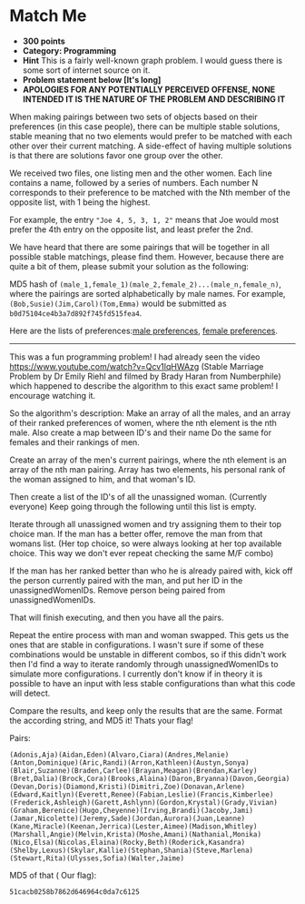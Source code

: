 Match Me
======
* **300 points**
* **Category: Programming**
* **Hint** This is a fairly well-known graph problem.
I would guess there is some sort of internet source on it.
* **Problem statement below [It's long]**
* **APOLOGIES FOR ANY POTENTIALLY PERCEIVED OFFENSE, NONE INTENDED IT IS THE NATURE OF THE PROBLEM AND DESCRIBING IT**

When making pairings between two sets of objects based on their preferences (in this case people), there can be multiple stable solutions, stable meaning that no two elements would prefer to be matched with each other over their current matching. A side-effect of having multiple solutions is that there are solutions favor one group over the other.

We received two files, one listing men and the other women.
Each line contains a name, followed by a series of numbers.
Each number N corresponds to their preference to be matched with the Nth member of the opposite list, with 1 being the highest.

For example, the entry ``"Joe 4, 5, 3, 1, 2"`` means that Joe would most prefer the 4th entry on the opposite list, and least prefer the 2nd.

We have heard that there are some pairings that will be together in all possible stable matchings, please find them.
However, because there are quite a bit of them, please submit your solution as the following:

MD5 hash of ``(male_1,female_1)(male_2,female_2)...(male_n,female_n)``, where the pairings are sorted alphabetically by male names. For example, ``(Bob,Susie)(Jim,Carol)(Tom,Emma)`` would be submitted as `b0d75104ce4b3a7d892f745fd515fea4`.

Here are the lists of preferences:[male preferences](male), [female preferences](female).

----------------------------

This was a fun programming problem! I had already seen the video https://www.youtube.com/watch?v=Qcv1IqHWAzg (Stable Marriage Problem by Dr Emily Riehl and filmed by Brady Haran from Numberphile) which happened to describe the algorithm to this exact same problem! I encourage watching it.

So the algorithm's description:
Make an array of all the males, and an array of their ranked preferences of women, where the nth element is the nth male.
Also create a map between ID's and their name
Do the same for females and their rankings of men.

Create an array of the men's current pairings, where the nth element is an array of the nth man pairing.
Array has two elements, his personal rank of the woman assigned to him, and that woman's ID.

Then create a list of the ID's of all the unassigned woman. (Currently everyone)
Keep going through the following until this list is empty.

Iterate through all unassigned women and try assigning them to their top choice man. If the man has a better offer, remove the man from that womans list. (Her top choice, so were always looking at her top available choice. This way we don't ever repeat checking the same M/F combo)

If the man has her ranked better than who he is already paired with, kick off the person currently paired with the man, and put her ID in the unassignedWomenIDs. Remove person being paired from unassignedWomenIDs.

That will finish executing, and then you have all the pairs.

Repeat the entire process with man and woman swapped. This gets us the ones that are stable in configurations.
I wasn't sure if some of these combinations would be unstable in different combos, so if this didn't work then I'd find a way to iterate randomly through unassignedWomenIDs to simulate more configurations.
I currently don't know if in theory it is possible to have an input with less stable configurations than what this code will detect.

Compare the results, and keep only the results that are the same.
Format the according string, and MD5 it! Thats your flag!

Pairs:
```
(Adonis,Aja)(Aidan,Eden)(Alvaro,Ciara)(Andres,Melanie)(Anton,Dominique)(Aric,Randi)(Arron,Kathleen)(Austyn,Sonya)(Blair,Suzanne)(Braden,Carlee)(Brayan,Meagan)(Brendan,Karley)(Bret,Dalia)(Brock,Cora)(Brooks,Alaina)(Daron,Bryanna)(Davon,Georgia)(Devan,Doris)(Diamond,Kristi)(Dimitri,Zoe)(Donavan,Arlene)(Edward,Kaitlyn)(Everett,Renee)(Fabian,Leslie)(Francis,Kimberlee)(Frederick,Ashleigh)(Garett,Ashlynn)(Gordon,Krystal)(Grady,Vivian)(Graham,Berenice)(Hugo,Cheyenne)(Irving,Brandi)(Jacoby,Jami)(Jamar,Nicolette)(Jeremy,Sade)(Jordan,Aurora)(Juan,Leanne)(Kane,Miracle)(Keenan,Jerrica)(Lester,Aimee)(Madison,Whitley)(Marshall,Angie)(Melvin,Krista)(Moshe,Amani)(Nathanial,Monika)(Nico,Elsa)(Nicolas,Elaina)(Rocky,Beth)(Roderick,Kasandra)(Shelby,Lexus)(Skylar,Kallie)(Stephan,Shania)(Steve,Marlena)(Stewart,Rita)(Ulysses,Sofia)(Walter,Jaime)
```
MD5 of that ( Our flag):
```
51cacb0258b7862d646964c0da7c6125
```
